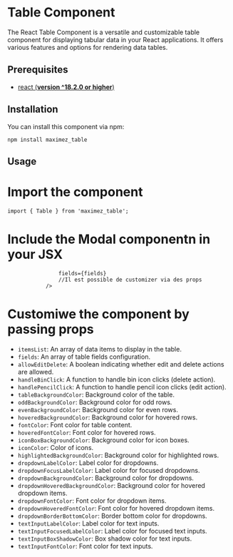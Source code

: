 # Table Component

The React Table Component is a versatile and customizable table component for displaying tabular data in your React applications. It offers various features and options for rendering data tables.

## Prerequisites

- [react (**version ^18.2.0 or higher**)](https://react.dev/)

## Installation

You can install this component via npm:

`npm install maximez_table`

## Usage

# Import the component

`import { Table } from 'maximez_table';`

# Include the Modal componentn in your JSX

```         <Table itemsList={list}
                fields={fields}
                //Il est possible de customizer via des props
            />
```

# Customiwe the component by passing props

- `itemsList`: An array of data items to display in the table.
- `fields`: An array of table fields configuration.
- `allowEditDelete`: A boolean indicating whether edit and delete actions are allowed.
- `handleBinClick`: A function to handle bin icon clicks (delete action).
- `handlePencilClick`: A function to handle pencil icon clicks (edit action).
- `tableBackgroundColor`: Background color of the table.
- `oddBackgroundColor`: Background color for odd rows.
- `evenBackgroundColor`: Background color for even rows.
- `hoveredBackgroundColor`: Background color for hovered rows.
- `fontColor`: Font color for table content.
- `hoveredFontColor`: Font color for hovered rows.
- `iconBoxBackgroundColor`: Background color for icon boxes.
- `iconColor`: Color of icons.
- `highlightedBackgroundColor`: Background color for highlighted rows.
- `dropdownLabelColor`: Label color for dropdowns.
- `dropdownFocusLabelColor`: Label color for focused dropdowns.
- `dropdownBackgroundColor`: Background color for dropdowns.
- `dropdownHoveredBackgroundColor`: Background color for hovered dropdown items.
- `dropdownFontColor`: Font color for dropdown items.
- `dropdownHoveredFontColor`: Font color for hovered dropdown items.
- `dropdownBorderBottomColor`: Border bottom color for dropdowns.
- `textInputLabelColor`: Label color for text inputs.
- `textInputFocusedLabelColor`: Label color for focused text inputs.
- `textInputBoxShadowColor`: Box shadow color for text inputs.
- `textInputFontColor`: Font color for text inputs.

